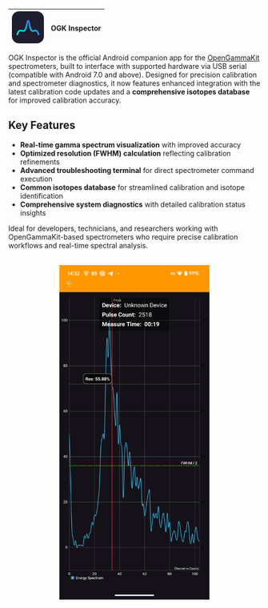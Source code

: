 | <img src="app/src/main/res/raw/ogk_inspector.svg" alt="Icon" width="64" height="64"> | OGK Inspector |
|--------------------------------------------------------------------------------------|---------------|

OGK Inspector is the official Android companion app for the [OpenGammaKit](https://github.com/vikulin/OpenGammaKit) spectrometers, built to interface with supported hardware via USB serial (compatible with Android 7.0 and above). Designed for precision calibration and spectrometer diagnostics, it now features enhanced integration with the latest calibration code updates and a **comprehensive isotopes database** for improved calibration accuracy.

## Key Features
- **Real-time gamma spectrum visualization** with improved accuracy
- **Optimized resolution (FWHM) calculation** reflecting calibration refinements
- **Advanced troubleshooting terminal** for direct spectrometer command execution
- **Common isotopes database** for streamlined calibration and isotope identification
- **Comprehensive system diagnostics** with detailed calibration status insights

Ideal for developers, technicians, and researchers working with OpenGammaKit-based spectrometers who require precise calibration workflows and real-time spectral analysis.

<p align="center">
  <br>
  <img alt="OGK Inspector Spectrum screen view" title="OGK Inspector Spectrum screen view" width="300px" src="docs/spectrum.png">
</p>

